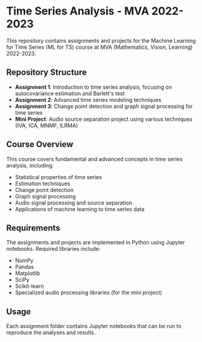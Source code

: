 # Time Series Analysis - MVA 2022-2023

This repository contains assignments and projects for the Machine Learning for Time Series (ML for TS) course at MVA (Mathematics, Vision, Learning) 2022-2023.

## Repository Structure

- **Assignment 1**: Introduction to time series analysis, focusing on autocovariance estimation and Barlett's test
- **Assignment 2**: Advanced time series modeling techniques
- **Assignment 3**: Change point detection and graph signal processing for time series
- **Mini Project**: Audio source separation project using various techniques (IVA, ICA, MNMF, ILRMA)
  

## Course Overview

This course covers fundamental and advanced concepts in time series analysis, including:

- Statistical properties of time series
- Estimation techniques
- Change point detection
- Graph signal processing
- Audio signal processing and source separation
- Applications of machine learning to time series data

## Requirements

The assignments and projects are implemented in Python using Jupyter notebooks. Required libraries include:

- NumPy
- Pandas
- Matplotlib
- SciPy
- Scikit-learn
- Specialized audio processing libraries (for the mini project)

## Usage

Each assignment folder contains Jupyter notebooks that can be run to reproduce the analyses and results.
